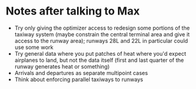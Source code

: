 # Notes after talking to Max
- Try only giving the optimizer access to redesign some portions of the taxiway system (maybe constrain the central terminal area and give it access to the runway area); runways 28L and 22L in particular could use some work
- Try general data where you put patches of heat where you'd expect airplanes to land, but not the data itself (first and last quarter of the runway generates heat or something)
- Arrivals and departures as separate multipoint cases
- Think about enforcing parallel taxiways to runways

